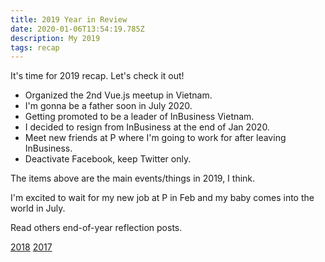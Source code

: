 ```yaml
---
title: 2019 Year in Review
date: 2020-01-06T13:54:19.785Z
description: My 2019
tags: recap
---
```


It's time for 2019 recap. Let's check it out!

- Organized the 2nd Vue.js meetup in Vietnam.
- I'm gonna be a father soon in July 2020.
- Getting promoted to be a leader of InBusiness Vietnam.
- I decided to resign from InBusiness at the end of Jan 2020.
- Meet new friends at P where I'm going to work for after leaving InBusiness.
- Deactivate Facebook, keep Twitter only.

The items above are the main events/things in 2019, I think.

I'm excited to wait for my new job at P in Feb and my baby comes into the world in July.

Read others end-of-year reflection posts.

[2018](/posts/2018-year-in-review.html)
[2017](/posts/2017-year-in-review.html)
